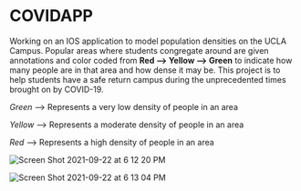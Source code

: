 # COVIDAPP


Working on an IOS application to model population densities on the UCLA Campus. Popular areas where students congregate around are given annotations and color coded from **Red --> Yellow --> Green** to indicate how many people are in that area and how dense it may be. This project is to help students have a safe return campus during the unprecedented times brought on by COVID-19.

_Green_ --> Represents a very low density of people in an area

_Yellow_ --> Represents a moderate density of people in an area

_Red_ --> Represents a high density of people in an area

![Screen Shot 2021-09-22 at 6 12 20 PM](https://user-images.githubusercontent.com/35384393/134441571-aa9d9419-ce7c-4a60-bdf3-90e6e24aa8f7.png)


![Screen Shot 2021-09-22 at 6 13 04 PM](https://user-images.githubusercontent.com/35384393/134441618-7c9bf8d0-76ec-498b-9a74-3696c518613d.png)
